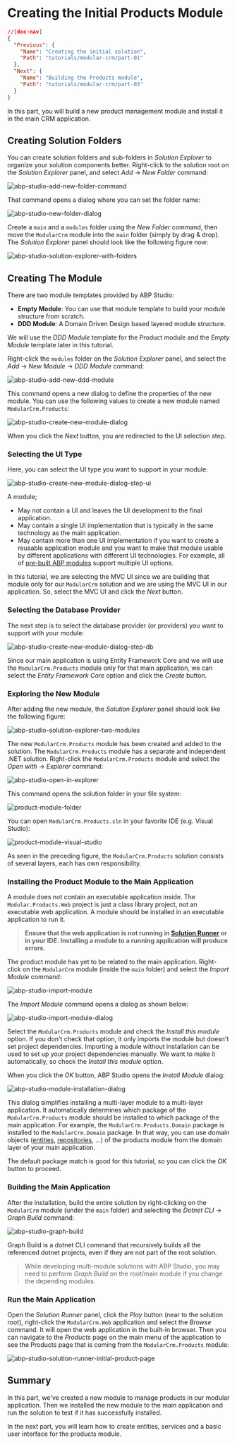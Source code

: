 # Creating the Initial Products Module

````json
//[doc-nav]
{
  "Previous": {
    "Name": "Creating the initial solution",
    "Path": "tutorials/modular-crm/part-01"
  },
  "Next": {
    "Name": "Building the Products module",
    "Path": "tutorials/modular-crm/part-03"
  }
}
````

In this part, you will build a new product management module and install it in the main CRM application.

## Creating Solution Folders

You can create solution folders and sub-folders in *Solution Explorer* to organize your solution components better. Right-click to the solution root on the *Solution Explorer* panel, and select *Add* -> *New Folder* command:

![abp-studio-add-new-folder-command](images/abp-studio-add-new-folder-command.png)

That command opens a dialog where you can set the folder name:

![abp-studio-new-folder-dialog](images/abp-studio-new-folder-dialog.png)

Create a `main` and a `modules` folder using the *New Folder* command, then move the `ModularCrm` module into the `main` folder (simply by drag & drop). The *Solution Explorer* panel should look like the following figure now:

![abp-studio-solution-explorer-with-folders](images/abp-studio-solution-explorer-with-folders.png)

## Creating The Module

There are two module templates provided by ABP Studio:

* **Empty Module**: You can use that module template to build your module structure from scratch.
* **DDD Module**: A Domain Driven Design based layered module structure.

We will use the *DDD Module* template for the Product module and the *Empty Module* template later in this tutorial.

Right-click the `modules` folder on the *Solution Explorer* panel, and select the *Add* -> *New Module* -> *DDD Module* command:

![abp-studio-add-new-ddd-module](images/abp-studio-add-new-ddd-module.png)

This command opens a new dialog to define the properties of the new module. You can use the following values to create a new module named `ModularCrm.Products`:

![abp-studio-create-new-module-dialog](images/abp-studio-create-new-module-dialog.png)

When you click the *Next* button, you are redirected to the UI selection step.

### Selecting the UI Type

Here, you can select the UI type you want to support in your module:

![abp-studio-create-new-module-dialog-step-ui](images/abp-studio-create-new-module-dialog-step-ui.png)

A module;

* May not contain a UI and leaves the UI development to the final application.
* May contain a single UI implementation that is typically in the same technology as the main application.
* May contain more than one UI implementation if you want to create a reusable application module and you want to make that module usable by different applications with different UI technologies. For example, all of [pre-built ABP modules](https://abp.io/modules) support multiple UI options.

In this tutorial, we are selecting the MVC UI since we are building that module only for our `ModularCrm` solution and we are using the MVC UI in our application. So, select the MVC UI and click the *Next* button.

### Selecting the Database Provider

The next step is to select the database provider (or providers) you want to support with your module:

![abp-studio-create-new-module-dialog-step-db](images/abp-studio-create-new-module-dialog-step-db.png)

Since our main application is using Entity Framework Core and we will use the `ModularCrm.Products` module only for that main application, we can select the *Entity Framework Core* option and click the *Create* button.

### Exploring the New Module

After adding the new module, the *Solution Explorer* panel should look like the following figure:

![abp-studio-solution-explorer-two-modules](images/abp-studio-solution-explorer-two-modules.png)

The new `ModularCrm.Products` module has been created and added to the solution. The `ModularCrm.Products` module has a separate and independent .NET solution. Right-click the `ModularCrm.Products` module and select the *Open with* -> *Explorer* command:

![abp-studio-open-in-explorer](images/abp-studio-open-in-explorer.png)

This command opens the solution folder in your file system:

![product-module-folder](images/product-module-folder.png)

You can open `ModularCrm.Products.sln` in your favorite IDE (e.g. Visual Studio):

![product-module-visual-studio](images/product-module-visual-studio.png)

As seen in the preceding figure, the `ModularCrm.Products` solution consists of several layers, each has own responsibility.

### Installing the Product Module to the Main Application

A module does not contain an executable application inside. The `Modular.Products.Web` project is just a class library project, not an executable web application. A module should be installed in an executable application to run it.

> **Ensure that the web application is not running in [Solution Runner](../../studio/running-applications.md) or in your IDE. Installing a module to a running application will produce errors.**

The product module has yet to be related to the main application. Right-click on the `ModularCrm` module (inside the `main` folder) and select the *Import Module* command:

![abp-studio-import-module](images/abp-studio-import-module.png)

The *Import Module* command opens a dialog as shown below:

![abp-studio-import-module-dialog](images/abp-studio-import-module-dialog.png)

Select the `ModularCrm.Products` module and check the *Install this module* option. If you don't check that option, it only imports the module but doesn't set project dependencies. Importing a module without installation can be used to set up your project dependencies manually. We want to make it automatically, so check the *Install this module* option.

When you click the *OK* button, ABP Studio opens the *Install Module* dialog:

![abp-studio-module-installation-dialog](images/abp-studio-module-installation-dialog.png)

This dialog simplifies installing a multi-layer module to a multi-layer application. It automatically determines which package of the `ModularCrm.Products` module should be installed to which package of the main application. For example, the `ModularCrm.Products.Domain` package is installed to the `ModularCrm.Domain` package. In that way, you can use domain objects ([entities](../../framework/architecture/domain-driven-design/entities.md), [repositories](../../framework/architecture/domain-driven-design/repositories.md), ...) of the products module from the domain layer of your main application.

The default package match is good for this tutorial, so you can click the *OK* button to proceed.

### Building the Main Application

After the installation, build the entire solution by right-clicking on the `ModularCrm` module (under the `main` folder) and selecting the *Dotnet CLI* -> *Graph Build* command:

![abp-studio-graph-build](images/abp-studio-graph-build.png)

Graph Build is a dotnet CLI command that recursively builds all the referenced dotnet projects, even if they are not part of the root solution.

> While developing multi-module solutions with ABP Studio, you may need to perform *Graph Build* on the root/main module if you change the depending modules.

### Run the Main Application

Open the *Solution Runner* panel, click the *Play* button (near to the solution root), right-click the `ModularCrm.Web` application and select the *Browse* command. It will open the web application in the built-in browser. Then you can navigate to the *Products* page on the main menu of the application to see the Products page that is coming from the `ModularCrm.Products` module:

![abp-studio-solution-runner-initial-product-page](images/abp-studio-solution-runner-initial-product-page.png)

## Summary

In this part, we've created a new module to manage products in our modular application. Then we installed the new module to the main application and run the solution to test if it has successfully installed.

In the next part, you will learn how to create entities, services and a basic user interface for the products module.
